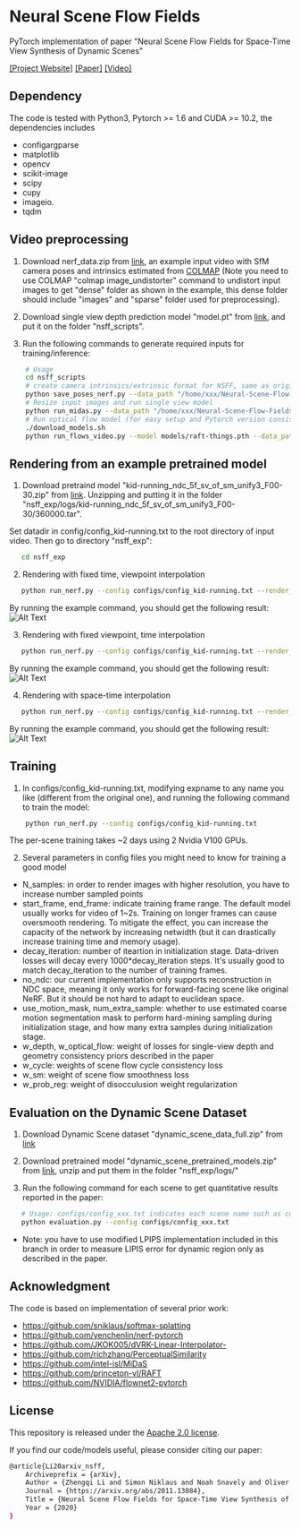 # Neural Scene Flow Fields
PyTorch implementation of paper "Neural Scene Flow Fields for Space-Time View Synthesis of Dynamic Scenes"

[[Project Website]](https://www.cs.cornell.edu/~zl548/NSFF/) [[Paper]](https://arxiv.org/abs/2011.13084) [[Video]](https://www.youtube.com/watch?v=qsMIH7gYRCc&feature=emb_title)

## Dependency
The code is tested with Python3, Pytorch >= 1.6 and CUDA >= 10.2, the dependencies includes 
* configargparse
* matplotlib
* opencv
* scikit-image
* scipy
* cupy
* imageio.
* tqdm

## Video preprocessing 
1. Download nerf_data.zip from [link](https://drive.google.com/drive/folders/1G-NFZKEA8KSWojUKecpJPVoq5XCjBLOV?usp=sharing), an example input video with SfM camera poses and intrinsics estimated from [COLMAP](https://colmap.github.io/) (Note you need to use COLMAP "colmap image_undistorter" command to undistort input images to get "dense" folder as shown in the example, this dense folder should include "images" and "sparse" folder used for preprocessing).

2. Download single view depth prediction model "model.pt" from [link](https://drive.google.com/drive/folders/1G-NFZKEA8KSWojUKecpJPVoq5XCjBLOV?usp=sharing), and put it on the folder "nsff_scripts".

3. Run the following commands to generate required inputs for training/inference:
```bash
    # Usage
    cd nsff_scripts
    # create camera intrinsics/extrinsic format for NSFF, same as original NeRF where it uses imgs2poses.py script from the LLFF code: https://github.com/Fyusion/LLFF/blob/master/imgs2poses.py
    python save_poses_nerf.py --data_path "/home/xxx/Neural-Scene-Flow-Fields/kid-running/dense/"
    # Resize input images and run single view model
    python run_midas.py --data_path "/home/xxx/Neural-Scene-Flow-Fields/kid-running/dense/" --input_w 640 --input_h 360 --resize_height 288
    # Run optical flow model (for easy setup and Pytorch version consistency, we use RAFT as backbond optical flow model, but should be easy to change to other models such as PWC-Net or FlowNet2.0)
    ./download_models.sh
    python run_flows_video.py --model models/raft-things.pth --data_path /home/xxx/Neural-Scene-Flow-Fields/kid-running/dense/ --epi_threhold 1.0 --input_flow_w 768 --input_semantic_w 1024 --input_semantic_h 576
```

## Rendering from an example pretrained model
1. Download pretraind model "kid-running_ndc_5f_sv_of_sm_unify3_F00-30.zip" from [link](https://drive.google.com/drive/folders/1G-NFZKEA8KSWojUKecpJPVoq5XCjBLOV?usp=sharing). Unzipping and putting it in the folder "nsff_exp/logs/kid-running_ndc_5f_sv_of_sm_unify3_F00-30/360000.tar". 

Set datadir in config/config_kid-running.txt to the root directory of input video. Then go to directory "nsff_exp":
```bash
   cd nsff_exp
```

2. Rendering with fixed time, viewpoint interpolation
```bash
   python run_nerf.py --config configs/config_kid-running.txt --render_bt --target_idx 10
```

By running the example command, you should get the following result:
![Alt Text](https://github.com/zhengqili/Neural-Scene-Flow-Fields/blob/main/demo/vi.gif)

3. Rendering with fixed viewpoint, time interpolation
```bash
   python run_nerf.py --config configs/config_kid-running.txt --render_lockcam_slowmo --target_idx 5
```

By running the example command, you should get the following result:
![Alt Text](https://github.com/zhengqili/Neural-Scene-Flow-Fields/blob/main/demo/ti.gif)

4. Rendering with space-time interpolation
```bash
   python run_nerf.py --config configs/config_kid-running.txt --render_slowmo_bt  --target_idx 10
```

By running the example command, you should get the following result:
![Alt Text](https://github.com/zhengqili/Neural-Scene-Flow-Fields/blob/main/demo/sti.gif)

## Training
1. In configs/config_kid-running.txt, modifying expname to any name you like (different from the original one), and running the following command to train the model:
```bash
    python run_nerf.py --config configs/config_kid-running.txt
```
The per-scene training takes ~2 days using 2 Nvidia V100 GPUs.

2. Several parameters in config files you might need to know for training a good model
* N_samples: in order to render images with higher resolution, you have to increase number sampled points
* start_frame,  end_frame: indicate training frame range. The default model usually works for video of 1~2s. Training on longer frames can cause oversmooth rendering. To mitigate the effect, you can increase the capacity of the network by increasing netwidth (but it can drastically increase training time and memory usage).
* decay_iteration: number of iteartion in initialization stage. Data-driven losses will decay every 1000*decay_iteration steps. It's usually good to match decay_iteration to the number of training frames. 
* no_ndc: our current implementation only supports reconstruction in NDC space, meaning it only works for forward-facing scene like original NeRF. But it should be not hard to adapt to euclidean space.
* use_motion_mask, num_extra_sample: whether to use estimated coarse motion segmentation mask to perform hard-mining sampling during initialization stage, and how many extra samples during initialization stage.
* w_depth, w_optical_flow: weight of losses for single-view depth and geometry consistency priors described in the paper
* w_cycle: weights of scene flow cycle consistency loss
* w_sm: weight of scene flow smoothness loss
* w_prob_reg: weight of disocculusion weight regularization

## Evaluation on the Dynamic Scene Dataset
1. Download Dynamic Scene dataset "dynamic_scene_data_full.zip" from [link](https://drive.google.com/drive/folders/1G-NFZKEA8KSWojUKecpJPVoq5XCjBLOV?usp=sharing)

2. Download pretrained model "dynamic_scene_pretrained_models.zip" from [link](https://drive.google.com/drive/folders/1G-NFZKEA8KSWojUKecpJPVoq5XCjBLOV?usp=sharing), unzip and put them in the folder "nsff_exp/logs/"

3. Run the following command for each scene to get quantitative results reported in the paper:
```bash
   # Usage: configs/config_xxx.txt indicates each scene name such as config_balloon1-2.txt in nsff/configs
   python evaluation.py --config configs/config_xxx.txt
```

* Note: you have to use modified LPIPS implementation included in this branch in order to measure LIPIS error for dynamic region only as described in the paper.

## Acknowledgment
The code is based on implementation of several prior work:

* https://github.com/sniklaus/softmax-splatting
* https://github.com/yenchenlin/nerf-pytorch
* https://github.com/JKOK005/dVRK-Linear-Interpolator-
* https://github.com/richzhang/PerceptualSimilarity
* https://github.com/intel-isl/MiDaS
* https://github.com/princeton-vl/RAFT
* https://github.com/NVIDIA/flownet2-pytorch

## License
This repository is released under the [Apache 2.0 license](http://www.apache.org/licenses/LICENSE-2.0).

If you find our code/models useful, please consider citing our paper:
```bash
@article{Li20arxiv_nsff,
	Archiveprefix = {arXiv},
	Author = {Zhengqi Li and Simon Niklaus and Noah Snavely and Oliver Wang},
	Journal = {https://arxiv.org/abs/2011.13084},
	Title = {Neural Scene Flow Fields for Space-Time View Synthesis of Dynamic Scenes},
	Year = {2020}
}

